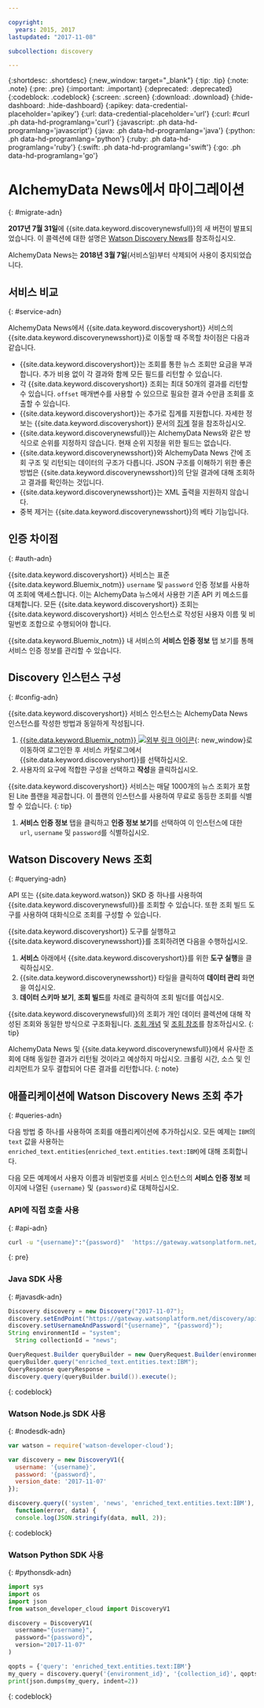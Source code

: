 ```yaml
---

copyright:
  years: 2015, 2017
lastupdated: "2017-11-08"

subcollection: discovery

---
```


{:shortdesc: .shortdesc}
{:new_window: target="_blank"}
{:tip: .tip}
{:note: .note}
{:pre: .pre}
{:important: .important}
{:deprecated: .deprecated}
{:codeblock: .codeblock}
{:screen: .screen}
{:download: .download}
{:hide-dashboard: .hide-dashboard}
{:apikey: data-credential-placeholder='apikey'} 
{:url: data-credential-placeholder='url'}
{:curl: #curl .ph data-hd-programlang='curl'}
{:javascript: .ph data-hd-programlang='javascript'}
{:java: .ph data-hd-programlang='java'}
{:python: .ph data-hd-programlang='python'}
{:ruby: .ph data-hd-programlang='ruby'}
{:swift: .ph data-hd-programlang='swift'}
{:go: .ph data-hd-programlang='go'}

# AlchemyData News에서 마이그레이션
{: #migrate-adn}

**2017년 7월 31일**에 {{site.data.keyword.discoverynewsfull}}의 새 버전이 발표되었습니다. 이 콜렉션에 대한 설명은 [Watson Discovery News](/docs/services/discovery?topic=discovery-watson-discovery-news#watson-discovery-news)를 참조하십시오.

AlchemyData News는 **2018년 3월 7일**(서비스일)부터 삭제되어 사용이 중지되었습니다.

## 서비스 비교
{: #service-adn}

AlchemyData News에서 {{site.data.keyword.discoveryshort}} 서비스의 {{site.data.keyword.discoverynewsshort}}로 이동할 때 주목할 차이점은 다음과 같습니다.

- {{site.data.keyword.discoveryshort}}는 조회를 통한 뉴스 조회만 요금을 부과합니다. 추가 비용 없이 각 결과와 함께 모든 필드를 리턴할 수 있습니다.
- 각 {{site.data.keyword.discoveryshort}} 조회는 최대 50개의 결과를 리턴할 수 있습니다. `offset` 매개변수를 사용할 수 있으므로 필요한 결과 수만큼 조회를 호출할 수 있습니다.
- {{site.data.keyword.discoveryshort}}는 추가로 집계를 지원합니다. 자세한 정보는 {{site.data.keyword.discoveryshort}} 문서의 [집계](/docs/services/discovery?topic=discovery-query-reference#aggregations) 절을 참조하십시오.
- {{site.data.keyword.discoverynewsfull}}는 AlchemyData News와 같은 방식으로 순위를 지정하지 않습니다. 현재 순위 지정을 위한 필드는 없습니다.
- {{site.data.keyword.discoverynewsshort}}와 AlchemyData News 간에 조회 구조 및 리턴되는 데이터의 구조가 다릅니다. JSON 구조를 이해하기 위한 좋은 방법은 {{site.data.keyword.discoverynewsshort}}의 단일 결과에 대해 조회하고 결과를 확인하는 것입니다.
- {{site.data.keyword.discoverynewsshort}}는 XML 출력을 지원하지 않습니다.
- 중복 제거는 {{site.data.keyword.discoverynewsshort}}의 베타 기능입니다.

## 인증 차이점
{: #auth-adn}

{{site.data.keyword.discoveryshort}} 서비스는 표준 {{site.data.keyword.Bluemix_notm}} `username` 및 `password` 인증 정보를 사용하여 조회에 액세스합니다. 이는 AlchemyData 뉴스에서 사용한 기존 API 키 메소드를 대체합니다. 모든 {{site.data.keyword.discoveryshort}} 조회는 {{site.data.keyword.discoveryshort}} 서비스 인스턴스로 작성된 사용자 이름 및 비밀번호 조합으로 수행되어야 합니다.

{{site.data.keyword.Bluemix_notm}} 내 서비스의 **서비스 인증 정보** 탭 보기를 통해 서비스 인증 정보를 관리할 수 있습니다.

## Discovery 인스턴스 구성
{: #config-adn}

{{site.data.keyword.discoveryshort}} 서비스 인스턴스는 AlchemyData News 인스턴스를 작성한 방법과 동일하게 작성됩니다.

1. [{{site.data.keyword.Bluemix_notm}} ![외부 링크 아이콘](../../icons/launch-glyph.svg "외부 링크 아이콘")](https://{DomainName}/catalog/services/discovery){: new_window}로 이동하여 로그인한 후 서비스 카탈로그에서 {{site.data.keyword.discoveryshort}}를 선택하십시오.
1. 사용자의 요구에 적합한 구성을 선택하고 **작성**을 클릭하십시오.

  {{site.data.keyword.discoveryshort}} 서비스는 매달 1000개의 뉴스 조회가 포함된 Lite 플랜을 제공합니다. 이 플랜의 인스턴스를 사용하여 무료로 동등한 조회를 식별할 수 있습니다.
  {: tip}

1. **서비스 인증 정보** 탭을 클릭하고 **인증 정보 보기**를 선택하여 이 인스턴스에 대한 `url`, `username` 및 `password`를 식별하십시오.

## Watson Discovery News 조회
{: #querying-adn}

API 또는 {{site.data.keyword.watson}} SKD 중 하나를 사용하여 {{site.data.keyword.discoverynewsfull}}를 조회할 수 있습니다. 또한 조회 빌드 도구를 사용하여 대화식으로 조회를 구성할 수 있습니다.

{{site.data.keyword.discoveryshort}} 도구를 실행하고 {{site.data.keyword.discoverynewsshort}}를 조회하려면 다음을 수행하십시오.

1. **서비스** 아래에서 {{site.data.keyword.discoveryshort}}를 위한 **도구 실행**을 클릭하십시오.
1. {{site.data.keyword.discoverynewsshort}} 타일을 클릭하여 **데이터 관리** 화면을 여십시오.
1. **데이터 스키마 보기**, **조회 빌드**를 차례로 클릭하여 조회 빌더를 여십시오.

  {{site.data.keyword.discoverynewsfull}}의 조회가 개인 데이터 콜렉션에 대해 작성된 조회와 동일한 방식으로 구조화됩니다. [조회 개념](/docs/services/discovery?topic=discovery-query-concepts#query-concepts) 및 [조회 참조](/docs/services/discovery?topic=discovery-query-reference#query-reference)를 참조하십시오.
  {: tip}

AlchemyData News 및 {{site.data.keyword.discoverynewsfull}}에서 유사한 조회에 대해 동일한 결과가 리턴될 것이라고 예상하지 마십시오. 크롤링 시간, 소스 및 인리치먼트가 모두 결합되어 다른 결과를 리턴합니다.
{: note}

## 애플리케이션에 Watson Discovery News 조회 추가
{: #queries-adn}

다음 방법 중 하나를 사용하여 조회를 애플리케이션에 추가하십시오. 모든 예제는 `IBM`의 `text` 값을 사용하는 `enriched_text.entities`(`enriched_text.entities.text:IBM`)에 대해 조회합니다.

다음 모든 예제에서 사용자 이름과 비밀번호를 서비스 인스턴스의 **서비스 인증 정보** 페이지에 나열된 `{username}` 및 `{password}`로 대체하십시오.

### API에 직접 호출 사용
{: #api-adn}

```bash
curl -u "{username}":"{password}"  'https://gateway.watsonplatform.net/discovery/api/v1/environments/system/collections/news/query?version=2017-11-07&query=enriched_text.entities.text:IBM'
```
{: pre}

### Java SDK 사용
{: #javasdk-adn}

```java
Discovery discovery = new Discovery("2017-11-07");
discovery.setEndPoint("https://gateway.watsonplatform.net/discovery/api/v1");
discovery.setUsernameAndPassword("{username}", "{password}");  
String environmentId = "system";
  String collectionId = "news";

QueryRequest.Builder queryBuilder = new QueryRequest.Builder(environmentId,collectionId);  
queryBuilder.query("enriched_text.entities.text:IBM");  
QueryResponse queryResponse =  
discovery.query(queryBuilder.build()).execute();
```
{: codeblock}

### Watson Node.js SDK 사용
{: #nodesdk-adn}

```javascript
var watson = require('watson-developer-cloud');

var discovery = new DiscoveryV1({  
  username: '{username}',  
  password: '{password}',  
  version_date: '2017-11-07'  
});  

discovery.query(('system', 'news', 'enriched_text.entities.text:IBM'),  
  function(error, data) {  
  console.log(JSON.stringify(data, null, 2));  
```
{: codeblock}

### Watson Python SDK 사용
{: #pythonsdk-adn}

```python
import sys
import os
import json
from watson_developer_cloud import DiscoveryV1

discovery = DiscoveryV1(
  username="{username}",
  password="{password}",
  version="2017-11-07"
)

qopts = {'query': 'enriched_text.entities.text:IBM'}
my_query = discovery.query('{environment_id}', '{collection_id}', qopts)
print(json.dumps(my_query, indent=2))
```
{: codeblock}

